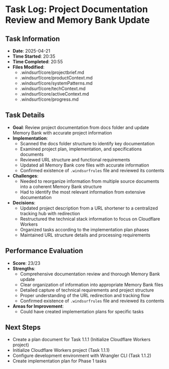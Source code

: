 # Task Log: Project Documentation Review and Memory Bank Update

## Task Information
- **Date**: 2025-04-21
- **Time Started**: 20:35
- **Time Completed**: 20:55
- **Files Modified**: 
  - .windsurf/core/projectbrief.md
  - .windsurf/core/productContext.md
  - .windsurf/core/systemPatterns.md
  - .windsurf/core/techContext.md
  - .windsurf/core/activeContext.md
  - .windsurf/core/progress.md

## Task Details
- **Goal**: Review project documentation from docs folder and update Memory Bank with accurate project information
- **Implementation**: 
  - Scanned the docs folder structure to identify key documentation
  - Examined project plan, implementation, and specifications documents
  - Reviewed URL structure and functional requirements
  - Updated all Memory Bank core files with accurate information
  - Confirmed existence of `.windsurfrules` file and reviewed its contents
- **Challenges**: 
  - Needed to reorganize information from multiple source documents into a coherent Memory Bank structure
  - Had to identify the most relevant information from extensive documentation
- **Decisions**: 
  - Updated project description from a URL shortener to a centralized tracking hub with redirection
  - Restructured the technical stack information to focus on Cloudflare Workers
  - Organized tasks according to the implementation plan phases
  - Maintained URL structure details and processing requirements

## Performance Evaluation
- **Score**: 23/23
- **Strengths**: 
  - Comprehensive documentation review and thorough Memory Bank update
  - Clear organization of information into appropriate Memory Bank files
  - Detailed capture of technical requirements and project structure
  - Proper understanding of the URL redirection and tracking flow
  - Confirmed existence of `.windsurfrules` file and reviewed its contents
- **Areas for Improvement**: 
  - Could have created implementation plans for specific tasks

## Next Steps
- Create a plan document for Task 1.1.1 (Initialize Cloudflare Workers project)
- Initialize Cloudflare Workers project (Task 1.1.1)
- Configure development environment with Wrangler CLI (Task 1.1.2)
- Create implementation plan for Phase 1 tasks
